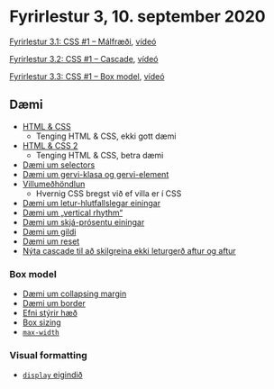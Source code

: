 # Fyrirlestur 3, 10. september 2020

[Fyrirlestur 3.1: CSS #1 – Málfræði](03.1.css.md), [vídeó](https://youtu.be/rBFdRVWhiis)

[Fyrirlestur 3.2: CSS #1 – Cascade](03.2.css.md), [vídeó](https://youtu.be/oAghhzsOr2g)

[Fyrirlestur 3.3: CSS #1 – Box model](03.3.css.md), [vídeó](https://youtu.be/cg__fxt8Cfw)

## Dæmi

* [HTML & CSS](daemi/01.html-css.html)
  * Tenging HTML & CSS, ekki gott dæmi
* [HTML & CSS 2](daemi/02.html-css.html)
  * Tenging HTML & CSS, betra dæmi
* [Dæmi um selectors](daemi/03.selectors.html)
* [Dæmi um gervi-klasa og gervi-element](daemi/04.pseudo.html)
* [Villumeðhöndlun](daemi/05.error.html)
  * Hvernig CSS bregst við ef villa er í CSS
* [Dæmi um letur-hlutfallslegar einingar](daemi/06.em.html)
* [Dæmi um „vertical rhythm“](daemi/07.vertical-rhythm.html)
* [Dæmi um skjá-prósentu einingar](daemi/08.vh-vw.html)
* [Dæmi um gildi](daemi/09.values.html)
* [Dæmi um reset](daemi/10.reset.html)
* [Nýta cascade til að skilgreina ekki leturgerð aftur og aftur](daemi/11.font-cascade.html)

### Box model

* [Dæmi um collapsing margin](daemi/box-model/01.collapsing.html)
* [Dæmi um border](daemi/box-model/02.border.html)
* [Efni stýrir hæð](daemi/box-model/03.height.html)
* [Box sizing](daemi/box-model/04.box.html)
* [`max-width`](daemi/box-model/05.max-width.html)

### Visual formatting

* [`display` eigindið](daemi/visual-formatting/01.display.html)

